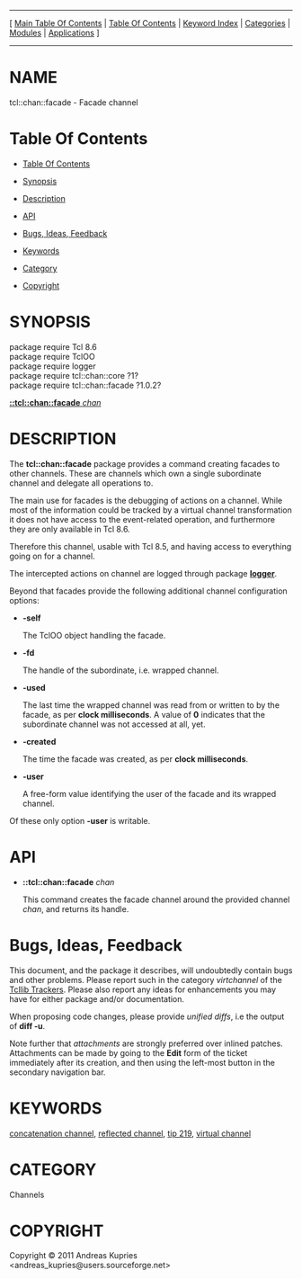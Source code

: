 
[//000000001]: # (tcl::chan::facade \- Reflected/virtual channel support)
[//000000002]: # (Generated from file 'facade\.man' by tcllib/doctools with format 'markdown')
[//000000003]: # (Copyright &copy; 2011 Andreas Kupries <andreas\_kupries@users\.sourceforge\.net>)
[//000000004]: # (tcl::chan::facade\(n\) 1\.0\.2 tcllib "Reflected/virtual channel support")

<hr> [ <a href="../../../../toc.md">Main Table Of Contents</a> &#124; <a
href="../../../toc.md">Table Of Contents</a> &#124; <a
href="../../../../index.md">Keyword Index</a> &#124; <a
href="../../../../toc0.md">Categories</a> &#124; <a
href="../../../../toc1.md">Modules</a> &#124; <a
href="../../../../toc2.md">Applications</a> ] <hr>

# NAME

tcl::chan::facade \- Facade channel

# <a name='toc'></a>Table Of Contents

  - [Table Of Contents](#toc)

  - [Synopsis](#synopsis)

  - [Description](#section1)

  - [API](#section2)

  - [Bugs, Ideas, Feedback](#section3)

  - [Keywords](#keywords)

  - [Category](#category)

  - [Copyright](#copyright)

# <a name='synopsis'></a>SYNOPSIS

package require Tcl 8\.6  
package require TclOO  
package require logger  
package require tcl::chan::core ?1?  
package require tcl::chan::facade ?1\.0\.2?  

[__::tcl::chan::facade__ *chan*](#1)  

# <a name='description'></a>DESCRIPTION

The __tcl::chan::facade__ package provides a command creating facades to
other channels\. These are channels which own a single subordinate channel and
delegate all operations to\.

The main use for facades is the debugging of actions on a channel\. While most of
the information could be tracked by a virtual channel transformation it does not
have access to the event\-related operation, and furthermore they are only
available in Tcl 8\.6\.

Therefore this channel, usable with Tcl 8\.5, and having access to everything
going on for a channel\.

The intercepted actions on channel are logged through package
__[logger](\.\./log/logger\.md)__\.

Beyond that facades provide the following additional channel configuration
options:

  - __\-self__

    The TclOO object handling the facade\.

  - __\-fd__

    The handle of the subordinate, i\.e\. wrapped channel\.

  - __\-used__

    The last time the wrapped channel was read from or written to by the facade,
    as per __clock milliseconds__\. A value of __0__ indicates that the
    subordinate channel was not accessed at all, yet\.

  - __\-created__

    The time the facade was created, as per __clock milliseconds__\.

  - __\-user__

    A free\-form value identifying the user of the facade and its wrapped
    channel\.

Of these only option __\-user__ is writable\.

# <a name='section2'></a>API

  - <a name='1'></a>__::tcl::chan::facade__ *chan*

    This command creates the facade channel around the provided channel
    *chan*, and returns its handle\.

# <a name='section3'></a>Bugs, Ideas, Feedback

This document, and the package it describes, will undoubtedly contain bugs and
other problems\. Please report such in the category *virtchannel* of the
[Tcllib Trackers](http://core\.tcl\.tk/tcllib/reportlist)\. Please also report
any ideas for enhancements you may have for either package and/or documentation\.

When proposing code changes, please provide *unified diffs*, i\.e the output of
__diff \-u__\.

Note further that *attachments* are strongly preferred over inlined patches\.
Attachments can be made by going to the __Edit__ form of the ticket
immediately after its creation, and then using the left\-most button in the
secondary navigation bar\.

# <a name='keywords'></a>KEYWORDS

[concatenation channel](\.\./\.\./\.\./\.\./index\.md\#concatenation\_channel),
[reflected channel](\.\./\.\./\.\./\.\./index\.md\#reflected\_channel), [tip
219](\.\./\.\./\.\./\.\./index\.md\#tip\_219), [virtual
channel](\.\./\.\./\.\./\.\./index\.md\#virtual\_channel)

# <a name='category'></a>CATEGORY

Channels

# <a name='copyright'></a>COPYRIGHT

Copyright &copy; 2011 Andreas Kupries <andreas\_kupries@users\.sourceforge\.net>
